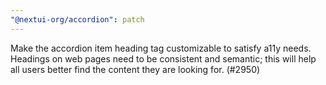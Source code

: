 ```yaml
---
"@nextui-org/accordion": patch
---
```


Make the accordion item heading tag customizable to satisfy a11y needs. Headings on web pages need to be consistent and semantic; this will help all users better find the content they are looking for. (#2950)
